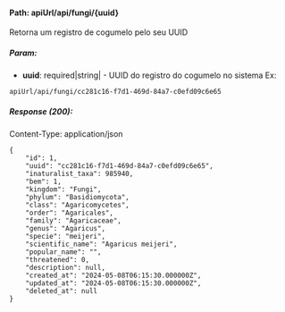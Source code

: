 #### Path: **apiUrl/api/fungi/{uuid}**
Retorna um registro de cogumelo pelo seu UUID


##### Param:
*   **uuid**: required|string| - UUID do registro do cogumelo no sistema
Ex:
```
apiUrl/api/fungi/cc281c16-f7d1-469d-84a7-c0efd09c6e65
```


##### Response (200):
Content-Type: application/json
```
{
	"id": 1,
	"uuid": "cc281c16-f7d1-469d-84a7-c0efd09c6e65",
	"inaturalist_taxa": 985940,
	"bem": 1,
	"kingdom": "Fungi",
	"phylum": "Basidiomycota",
	"class": "Agaricomycetes",
	"order": "Agaricales",
	"family": "Agaricaceae",
	"genus": "Agaricus",
	"specie": "meijeri",
	"scientific_name": "Agaricus meijeri",
	"popular_name": "",
	"threatened": 0,
	"description": null,
	"created_at": "2024-05-08T06:15:30.000000Z",
	"updated_at": "2024-05-08T06:15:30.000000Z",
	"deleted_at": null
}
```
